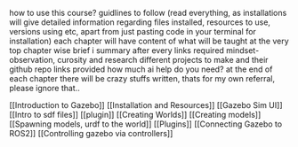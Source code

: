 how to use this course? 
guidlines to follow (read everything, as installations will give detailed information regarding files installed, resources to use, versions using etc, apart from just pasting code in your terminal for installation)
each chapter will have content of what will be taught at the very top
chapter wise brief i summary after every links
required mindset- observation, curosity and research
different projects to make and their github repo links provided
how much ai help do you need?
at the end of each chapter there will be crazy stuffs written, thats for my own referral, please ignore that.. 


[[Introduction to Gazebo]]
[[Installation and Resources]]
[[Gazebo Sim UI]]
[[Intro to sdf files]]
[[plugin]]
[[Creating Worlds]]
[[Creating models]]
[[Spawning models, urdf to the world]]
[[Plugins]]
[[Connecting Gazebo to ROS2]]
[[Controlling gazebo via controllers]]